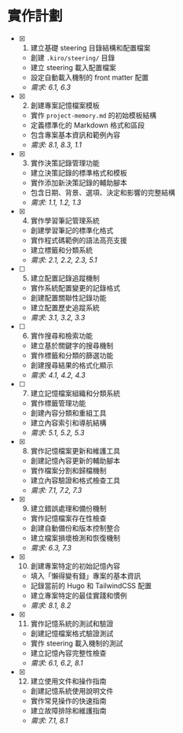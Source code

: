 # 實作計劃

- [x] 1. 建立基礎 steering 目錄結構和配置檔案

  - 創建 `.kiro/steering/` 目錄
  - 建立 steering 載入配置檔案
  - 設定自動載入機制的 front matter 配置
  - _需求: 6.1, 6.3_

- [x] 2. 創建專案記憶檔案模板

  - 實作 `project-memory.md` 的初始模板結構
  - 定義標準化的 Markdown 格式和區段
  - 包含專案基本資訊和範例內容
  - _需求: 8.1, 8.3, 1.1_

- [x] 3. 實作決策記錄管理功能

  - 建立決策記錄的標準格式和模板
  - 實作添加新決策記錄的輔助腳本
  - 包含日期、背景、選項、決定和影響的完整結構
  - _需求: 1.1, 1.2, 1.3_

- [x] 4. 實作學習筆記管理系統

  - 創建學習筆記的標準化格式
  - 實作程式碼範例的語法高亮支援
  - 建立標籤和分類系統
  - _需求: 2.1, 2.2, 2.3, 5.1_

- [ ] 5. 建立配置記錄追蹤機制

  - 實作系統配置變更的記錄格式
  - 創建配置關聯性記錄功能
  - 建立配置歷史追蹤系統
  - _需求: 3.1, 3.2, 3.3_

- [ ] 6. 實作搜尋和檢索功能

  - 建立基於關鍵字的搜尋機制
  - 實作標籤和分類的篩選功能
  - 創建搜尋結果的格式化顯示
  - _需求: 4.1, 4.2, 4.3_

- [ ] 7. 建立記憶檔案組織和分類系統

  - 實作標籤管理功能
  - 創建內容分類和重組工具
  - 建立內容索引和導航結構
  - _需求: 5.1, 5.2, 5.3_

- [x] 8. 實作記憶檔案更新和維護工具

  - 創建記憶內容更新的輔助腳本
  - 實作檔案分割和歸檔機制
  - 建立內容驗證和格式檢查工具
  - _需求: 7.1, 7.2, 7.3_

- [x] 9. 建立錯誤處理和備份機制

  - 實作記憶檔案存在性檢查
  - 創建自動備份和版本控制整合
  - 建立檔案損壞檢測和恢復機制
  - _需求: 6.3, 7.3_

- [x] 10. 創建專案特定的初始記憶內容

  - 填入「懶得變有錢」專案的基本資訊
  - 記錄當前的 Hugo 和 TailwindCSS 配置
  - 建立專案特定的最佳實踐和慣例
  - _需求: 8.1, 8.2_

- [x] 11. 實作記憶系統的測試和驗證

  - 創建記憶檔案格式驗證測試
  - 實作 steering 載入機制的測試
  - 建立記憶內容完整性檢查
  - _需求: 6.1, 6.2, 8.1_

- [x] 12. 建立使用文件和操作指南
  - 創建記憶系統使用說明文件
  - 實作常見操作的快速指南
  - 建立故障排除和維護指南
  - _需求: 7.1, 8.1_
